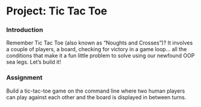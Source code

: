 # Project: Tic Tac Toe

### Introduction

Remember Tic Tac Toe (also known as “Noughts and Crosses”)? It involves a couple of players, a board, checking for victory in a game loop… all the conditions that make it a fun little problem to solve using our newfound OOP sea legs. Let’s build it!

### Assignment

Build a tic-tac-toe game on the command line where two human players can play against each other and the board is displayed in between turns.
